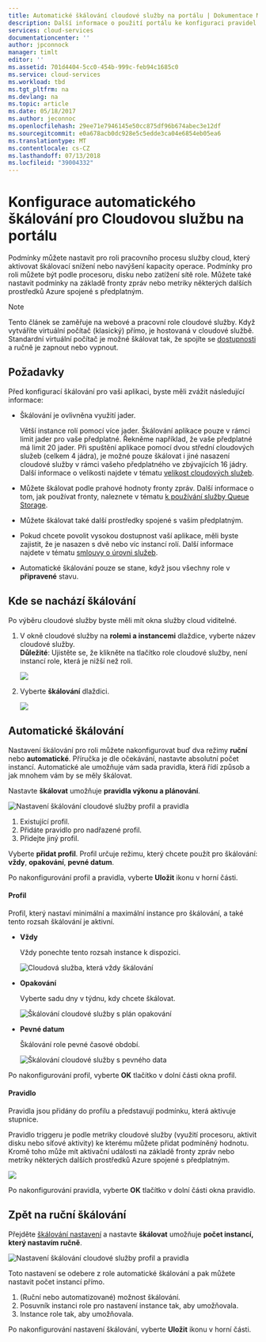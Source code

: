 ```yaml
---
title: Automatické škálování cloudové služby na portálu | Dokumentace Microsoftu
description: Další informace o použití portálu ke konfiguraci pravidel automatického škálování pro webové role cloudové služby nebo role pracovního procesu v Azure.
services: cloud-services
documentationcenter: ''
author: jpconnock
manager: timlt
editor: ''
ms.assetid: 701d4404-5cc0-454b-999c-feb94c1685c0
ms.service: cloud-services
ms.workload: tbd
ms.tgt_pltfrm: na
ms.devlang: na
ms.topic: article
ms.date: 05/18/2017
ms.author: jeconnoc
ms.openlocfilehash: 29ee71e7946145e50cc875df96b674abec3e12df
ms.sourcegitcommit: e0a678acb0dc928e5c5edde3ca04e6854eb05ea6
ms.translationtype: MT
ms.contentlocale: cs-CZ
ms.lasthandoff: 07/13/2018
ms.locfileid: "39004332"
---
```

# <a name="how-to-configure-auto-scaling-for-a-cloud-service-in-the-portal"></a>Konfigurace automatického škálování pro Cloudovou službu na portálu

Podmínky můžete nastavit pro roli pracovního procesu služby cloud, který aktivovat škálovací snížení nebo navýšení kapacity operace. Podmínky pro roli můžete být podle procesoru, disku nebo zatížení sítě role. Můžete také nastavit podmínky na základě fronty zpráv nebo metriky některých dalších prostředků Azure spojené s předplatným.

> [!NOTE]
> Tento článek se zaměřuje na webové a pracovní role cloudové služby. Když vytváříte virtuální počítač (klasický) přímo, je hostovaná v cloudové službě. Standardní virtuální počítač je možné škálovat tak, že spojíte se [dostupnosti](../virtual-machines/windows/classic/configure-availability-classic.md) a ručně je zapnout nebo vypnout.

## <a name="considerations"></a>Požadavky
Před konfigurací škálování pro vaši aplikaci, byste měli zvážit následující informace:

* Škálování je ovlivněna využití jader.

    Větší instance rolí pomocí více jader. Škálování aplikace pouze v rámci limit jader pro vaše předplatné. Řekněme například, že vaše předplatné má limit 20 jader. Při spuštění aplikace pomocí dvou střední cloudových služeb (celkem 4 jádra), je možné pouze škálovat i jiné nasazení cloudové služby v rámci vašeho předplatného ve zbývajících 16 jádry. Další informace o velikosti najdete v tématu [velikost cloudových služeb](cloud-services-sizes-specs.md).

* Můžete škálovat podle prahové hodnoty fronty zpráv. Další informace o tom, jak používat fronty, naleznete v tématu [k používání služby Queue Storage](../storage/queues/storage-dotnet-how-to-use-queues.md).

* Můžete škálovat také další prostředky spojené s vaším předplatným.

* Pokud chcete povolit vysokou dostupnost vaší aplikace, měli byste zajistit, že je nasazen s dvě nebo víc instancí rolí. Další informace najdete v tématu [smlouvy o úrovni služeb](https://azure.microsoft.com/support/legal/sla/).

* Automatické škálování pouze se stane, když jsou všechny role v **připravené** stavu.  


## <a name="where-scale-is-located"></a>Kde se nachází škálování
Po výběru cloudové služby byste měli mít okna služby cloud viditelné.

1. V okně cloudové služby na **rolemi a instancemi** dlaždice, vyberte název cloudové služby.   
   **Důležité**: Ujistěte se, že klikněte na tlačítko role cloudové služby, není instancí role, která je nižší než roli.

    ![](./media/cloud-services-how-to-scale-portal/roles-instances.png)
2. Vyberte **škálování** dlaždici.

    ![](./media/cloud-services-how-to-scale-portal/scale-tile.png)

## <a name="automatic-scale"></a>Automatické škálování
Nastavení škálování pro roli můžete nakonfigurovat buď dva režimy **ruční** nebo **automatické**. Příručka je dle očekávání, nastavte absolutní počet instancí. Automatické ale umožňuje vám sada pravidla, která řídí způsob a jak mnohem vám by se měly škálovat.

Nastavte **škálovat** umožňuje **pravidla výkonu a plánování**.

![Nastavení škálování cloudové služby profil a pravidla](./media/cloud-services-how-to-scale-portal/schedule-basics.png)

1. Existující profil.
2. Přidáte pravidlo pro nadřazené profil.
3. Přidejte jiný profil.

Vyberte **přidat profil**. Profil určuje režimu, který chcete použít pro škálování: **vždy**, **opakování**, **pevné datum**.

Po nakonfigurování profil a pravidla, vyberte **Uložit** ikonu v horní části.

#### <a name="profile"></a>Profil
Profil, který nastaví minimální a maximální instance pro škálování, a také tento rozsah škálování je aktivní.

* **Vždy**

    Vždy ponechte tento rozsah instance k dispozici.  

    ![Cloudová služba, která vždy škálování](./media/cloud-services-how-to-scale-portal/select-always.png)
* **Opakování**

    Vyberte sadu dny v týdnu, kdy chcete škálovat.

    ![Škálování cloudové služby s plán opakování](./media/cloud-services-how-to-scale-portal/select-recurrence.png)
* **Pevné datum**

    Škálování role pevné časové období.

    ![Škálování cloudové služby s pevného data](./media/cloud-services-how-to-scale-portal/select-fixed.png)

Po nakonfigurování profil, vyberte **OK** tlačítko v dolní části okna profil.

#### <a name="rule"></a>Pravidlo
Pravidla jsou přidány do profilu a představují podmínku, která aktivuje stupnice.

Pravidlo triggeru je podle metriky cloudové služby (využití procesoru, aktivit disku nebo síťové aktivity) ke kterému můžete přidat podmíněný hodnotu. Kromě toho může mít aktivační události na základě fronty zpráv nebo metriky některých dalších prostředků Azure spojené s předplatným.

![](./media/cloud-services-how-to-scale-portal/rule-settings.png)

Po nakonfigurování pravidla, vyberte **OK** tlačítko v dolní části okna pravidlo.

## <a name="back-to-manual-scale"></a>Zpět na ruční škálování
Přejděte [škálování nastavení](#where-scale-is-located) a nastavte **škálovat** umožňuje **počet instancí, který nastavím ručně**.

![Nastavení škálování cloudové služby profil a pravidla](./media/cloud-services-how-to-scale-portal/manual-basics.png)

Toto nastavení se odebere z role automatické škálování a pak můžete nastavit počet instancí přímo.

1. (Ruční nebo automatizované) možnost škálování.
2. Posuvník instanci role pro nastavení instance tak, aby umožňovala.
3. Instance role tak, aby umožňovala.

Po nakonfigurování nastavení škálování, vyberte **Uložit** ikonu v horní části.
